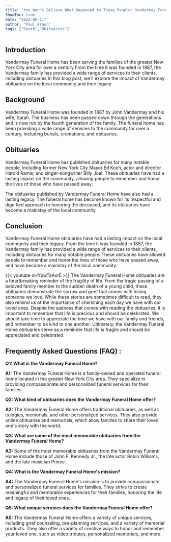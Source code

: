 ```yaml
---
title: "You Won't Believe What Happened to These People: Vandermay Funeral Home Obituaries"
ShowToc: true 
date: "2022-06-11"
author: "Paul Braun" 
tags: ["Death","Obituaries"]
---
```

## Introduction

Vandermay Funeral Home has been serving the families of the greater New York City area for over a century From the time it was founded in 1887, the Vandermay family has provided a wide range of services to their clients, including obituaries In this blog post, we'll explore the impact of Vandermay obituaries on the local community and their legacy

## Background

Vandermay Funeral Home was founded in 1887 by John Vandermay and his wife, Sarah. The business has been passed down through the generations and is now run by the fourth generation of the family. The funeral home has been providing a wide range of services to the community for over a century, including burials, cremations, and obituaries. 

## Obituaries

Vandermay Funeral Home has published obituaries for many notable people, including former New York City Mayor Ed Koch, actor and director Harold Ramis, and singer-songwriter Billy Joel. These obituaries have had a lasting impact on the community, allowing people to remember and honor the lives of those who have passed away. 

The obituaries published by Vandermay Funeral Home have also had a lasting legacy. The funeral home has become known for its respectful and dignified approach to honoring the deceased, and its obituaries have become a mainstay of the local community.

## Conclusion

Vandermay Funeral Home obituaries have had a lasting impact on the local community and their legacy. From the time it was founded in 1887, the Vandermay family has provided a wide range of services to their clients, including obituaries for many notable people. These obituaries have allowed people to remember and honor the lives of those who have passed away, and have become a mainstay of the local community.

{{< youtube oHYpwTaAxrE >}} 
The Vandermay Funeral Home obituaries are a heartbreaking reminder of the fragility of life. From the tragic passing of a beloved family member to the sudden death of a young child, these obituaries demonstrate the sorrow and grief that comes with losing someone we love. While these stories are sometimes difficult to read, they also remind us of the importance of cherishing each day we have with our loved ones. Despite the sadness that comes with reading the obituaries, it is important to remember that life is precious and should be celebrated. We should take time to appreciate the time we have with our family and friends, and remember to be kind to one another. Ultimately, the Vandermay Funeral Home obituaries serve as a reminder that life is fragile and should be appreciated and celebrated.

## Frequently Asked Questions (FAQ) :
**Q1: What is the Vandermay Funeral Home?**

**A1:** The Vandermay Funeral Home is a family-owned and operated funeral home located in the greater New York City area. They specialize in providing compassionate and personalized funeral services for their families.

**Q2: What kind of obituaries does the Vandermay Funeral Home offer?**

**A2:** The Vandermay Funeral Home offers traditional obituaries, as well as eulogies, memorials, and other personalized services. They also provide online obituaries and memorials, which allow families to share their loved one's story with the world.

**Q3: What are some of the most memorable obituaries from the Vandermay Funeral Home?**

**A3:** Some of the most memorable obituaries from the Vandermay Funeral Home include those of John F. Kennedy Jr., the late actor Robin Williams, and the late musician Prince.

**Q4: What is the Vandermay Funeral Home's mission?**

**A4:** The Vandermay Funeral Home's mission is to provide compassionate and personalized funeral services for families. They strive to create meaningful and memorable experiences for their families, honoring the life and legacy of their loved ones.

**Q5: What unique services does the Vandermay Funeral Home offer?**

**A5:** The Vandermay Funeral Home offers a variety of unique services, including grief counseling, pre-planning services, and a variety of memorial products. They also offer a variety of creative ways to honor and remember your loved one, such as video tributes, personalized memorials, and more.




